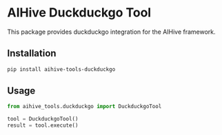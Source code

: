# AIHive Duckduckgo Tool

This package provides duckduckgo integration for the AIHive framework.

## Installation

```bash
pip install aihive-tools-duckduckgo
```

## Usage

```python
from aihive_tools.duckduckgo import DuckduckgoTool

tool = DuckduckgoTool()
result = tool.execute()
```
